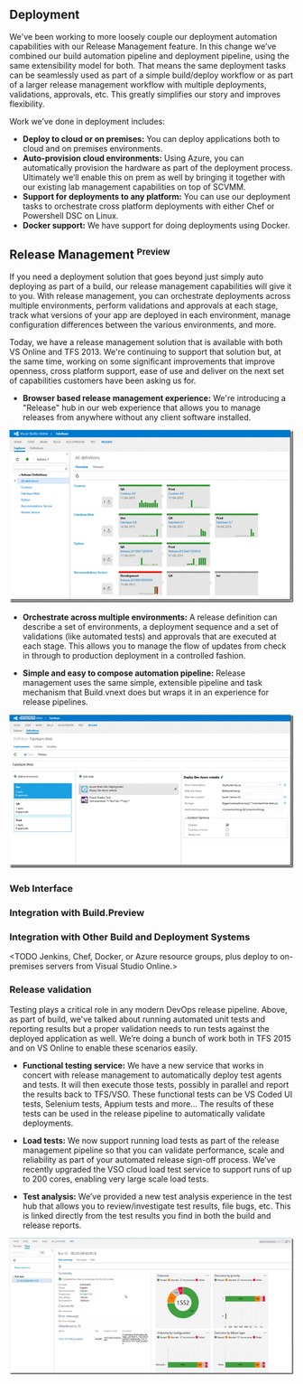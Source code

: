 <properties
    pageTitle="Deployment and Release Management"
    description="TODO"
    slug="releasemanagement"
    order="500"    
    keywords="visual studio, team foundation server, visual studio online, vs2015, vs, visualstudio, tfs, vso"
/>
## Deployment

We've been working to more loosely couple our deployment automation capabilities with our Release Management feature.  In this change we’ve combined our build automation pipeline and deployment pipeline, using the same extensibility model for both.  That means the same deployment tasks can be seamlessly used as part of a simple build/deploy workflow or as part of a larger release management workflow with multiple deployments, validations, approvals, etc.  This greatly simplifies our story and improves flexibility.

Work we’ve done in deployment includes:

 - **Deploy to cloud or on premises:** You can deploy applications both to cloud and on premises environments.
 - **Auto-provision cloud environments:** Using Azure, you can automatically provision the hardware as part of the deployment process.  Ultimately we’ll enable this on prem as well by bringing it together with our existing lab management capabilities on top of SCVMM.
 - **Support for deployments to any platform:** You can use our deployment tasks to orchestrate cross platform deployments with either Chef or Powershell DSC on Linux.
 - **Docker support:** We have support for doing deployments using Docker.

## Release Management <font size=4><sup>Preview</sup></font>

If you need a deployment solution that goes beyond just simply auto deploying as part of a build, our release management capabilities will give it to you.  With release management, you can orchestrate deployments across multiple environments, perform validations and approvals at each stage, track what versions of your app are deployed in each environment, manage configuration differences between the various environments, and more.

Today, we have a release management solution that is available with both VS Online and TFS 2013.  We're continuing to support that solution but, at the same time, working on some significant improvements that improve openness, cross platform support, ease of use and deliver on the next set of capabilities customers have been asking us for.

- **Browser based release management experience:** We're introducing a "Release" hub in our web experience that allows you to manage releases from anywhere without any client software installed.
 
![](_assets/ReleaseManagement-Browser.png)


- **Orchestrate across multiple environments:** A release definition can describe a set of environments, a deployment sequence and a set of validations (like automated tests) and approvals that are executed at each stage.  This allows you to manage the flow of updates from check in through to production deployment in a controlled fashion.

- **Simple and easy to compose automation pipeline:** Release management uses the same simple, extensible pipeline and task mechanism that Build.vnext does but wraps it in an experience for release pipelines.

![](_assets/ReleaseManagement-Pipeline.png)


### Web Interface

<TODO>


### Integration with Build.Preview

<TODO>

### Integration with Other Build and Deployment Systems

<TODO Jenkins, Chef, Docker, or Azure resource groups, plus deploy to on-premises servers from Visual Studio Online.>


### Release validation

Testing plays a critical role in any modern DevOps release pipeline.  Above, as part of build, we've talked about running automated unit tests and reporting results but a proper validation needs to run tests against the deployed application as well.  We’re doing a bunch of work both in TFS 2015 and on VS Online to enable these scenarios easily.

- **Functional testing service:** We have a new service that works in concert with release management to automatically deploy test agents and tests.  It will then execute those tests, possibly in parallel and report the results back to TFS/VSO.  These functional tests can be VS Coded UI tests, Selenium tests, Appium tests and more…  The results of these tests can be used in the release pipeline to automatically validate deployments.

- **Load tests:** We now support running load tests as part of the release management pipeline so that you can validate performance, scale and reliability as part of your automated release sign-off process.  We’ve recently upgraded the VSO cloud load test service to support runs of up to 200 cores, enabling very large scale load tests.

- **Test analysis:** We’ve provided a new test analysis experience in the test hub that allows you to review/investigate test results, file bugs, etc.  This is linked directly from the test results you find in both the build and release reports.

![](_assets/ReleaseManagement-TestAnalysis.png)

